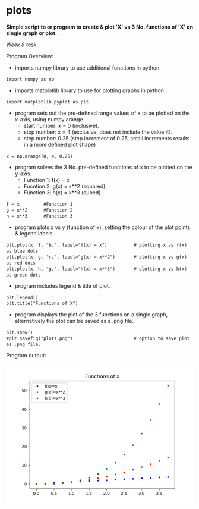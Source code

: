# plots

**Simple script to  or program to create & plot 'X' vs 3 No. functions of 'X' on single graph or plot.**

*Week 8 task*

Program Overview:
- imports numpy library to use additional functions in python.
```
import numpy as np
```
- imports matplotlib library to use for plotting graphs in python.
```
import matplotlib.pyplot as plt
```
- program sets out the pre-defined range values of x to be plotted on the x-axis, using numpy arange.
    - start number: x = 0 (inclusive).
    - stop number: x = 4 (exclusive, does not include the value 4).
    - step number: 0.25 (step increment of 0.25, small increments results in a more defined plot shape)
```
x = np.arange(0, 4, 0.25)
```
- program solves the 3 No. pre-defined functions of x to be plotted on the y-axis.
  - Function 1: f(x) = x
  - Fucntion 2: g(x) = x\**2 (squared)
  - Function 3: h(x) = x\**3 (cubed)
```
f = x         #Function 1                                          
g = x**2      #Function 2                                       
h = x**3      #Function 3
```
- program plots x vs y (function of x), setting the colour of the plot points & legend labels.
```
plt.plot(x, f, "b.", label="f(x) = x")          # plotting x vs f(x) as blue dots
plt.plot(x, g, "r.", label="g(x) = x**2")       # plotting x vs g(x) as red dots
plt.plot(x, h, "g.", label="h(x) = x**3")       # plotting x vs h(x) as green dots
```
- program includes legend & title of plot.
```
plt.legend()                                    
plt.title("Functions of X") 
```
- program displays the plot of the 3 functions on a single graph, alternatively the plot can be saved as a .png file.
```
plt.show()
#plt.savefig("plots.png")                       # option to save plot as .png file.
```
Program output:

![plot](https://github.com/PaulSweeney89/P-S-Tasks/blob/master/plots/plots.png)
